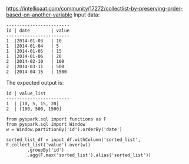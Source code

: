 https://intellipaat.com/community/17272/collectlist-by-preserving-order-based-on-another-variable
Input data:
```
------------------------
id | date        | value
------------------------
1  |2014-01-03   | 10
1  |2014-01-04   | 5
1  |2014-01-05   | 15
1  |2014-01-06   | 20
2  |2014-02-10   | 100  
2  |2014-03-11   | 500
2  |2014-04-15   | 1500
```
The expected output is:
```
id | value_list
------------------------
1  | [10, 5, 15, 20]
2  | [100, 500, 1500]
```


```
from pyspark.sql import functions as F
from pyspark.sql import Window
w = Window.partitionBy('id').orderBy('date')

sorted_list_df = input_df.withColumn('sorted_list', F.collect_list('value').over(w))
        .groupBy('id')
        .agg(F.max('sorted_list').alias('sorted_list'))
```